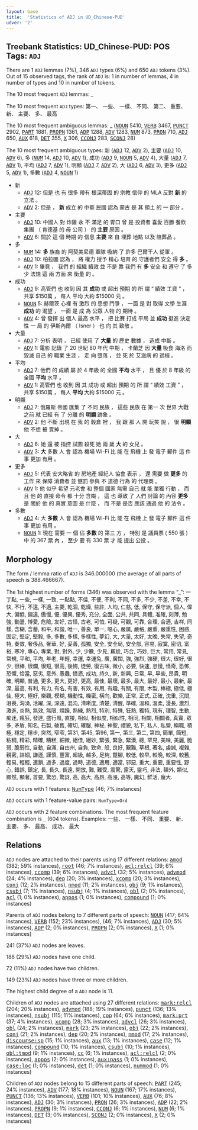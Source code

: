 ```yaml
---
layout: base
title:  'Statistics of ADJ in UD_Chinese-PUD'
udver: '2'
---
```


## Treebank Statistics: UD_Chinese-PUD: POS Tags: `ADJ`

There are 1 `ADJ` lemmas (7%), 346 `ADJ` types (6%) and 650 `ADJ` tokens (3%).
Out of 15 observed tags, the rank of `ADJ` is: 1 in number of lemmas, 4 in number of types and 10 in number of tokens.

The 10 most frequent `ADJ` lemmas: _

The 10 most frequent `ADJ` types:  第一、 一些、 一樣、 不同、 第二、 重要、 新、 主要、 多、 最高

The 10 most frequent ambiguous lemmas: _ (<tt><a href="zh_pud-pos-NOUN.html">NOUN</a></tt> 5410, <tt><a href="zh_pud-pos-VERB.html">VERB</a></tt> 3467, <tt><a href="zh_pud-pos-PUNCT.html">PUNCT</a></tt> 2902, <tt><a href="zh_pud-pos-PART.html">PART</a></tt> 1881, <tt><a href="zh_pud-pos-PROPN.html">PROPN</a></tt> 1361, <tt><a href="zh_pud-pos-ADP.html">ADP</a></tt> 1288, <tt><a href="zh_pud-pos-ADV.html">ADV</a></tt> 1283, <tt><a href="zh_pud-pos-NUM.html">NUM</a></tt> 873, <tt><a href="zh_pud-pos-PRON.html">PRON</a></tt> 710, <tt><a href="zh_pud-pos-ADJ.html">ADJ</a></tt> 650, <tt><a href="zh_pud-pos-AUX.html">AUX</a></tt> 618, <tt><a href="zh_pud-pos-DET.html">DET</a></tt> 355, <tt><a href="zh_pud-pos-X.html">X</a></tt> 306, <tt><a href="zh_pud-pos-CCONJ.html">CCONJ</a></tt> 283, <tt><a href="zh_pud-pos-SCONJ.html">SCONJ</a></tt> 28)

The 10 most frequent ambiguous types:  新 (<tt><a href="zh_pud-pos-ADJ.html">ADJ</a></tt> 12, <tt><a href="zh_pud-pos-ADV.html">ADV</a></tt> 2), 主要 (<tt><a href="zh_pud-pos-ADJ.html">ADJ</a></tt> 10, <tt><a href="zh_pud-pos-ADV.html">ADV</a></tt> 6), 多 (<tt><a href="zh_pud-pos-NUM.html">NUM</a></tt> 14, <tt><a href="zh_pud-pos-ADJ.html">ADJ</a></tt> 10, <tt><a href="zh_pud-pos-ADV.html">ADV</a></tt> 1), 成功 (<tt><a href="zh_pud-pos-ADJ.html">ADJ</a></tt> 9, <tt><a href="zh_pud-pos-NOUN.html">NOUN</a></tt> 5, <tt><a href="zh_pud-pos-ADV.html">ADV</a></tt> 4), 大量 (<tt><a href="zh_pud-pos-ADJ.html">ADJ</a></tt> 7, <tt><a href="zh_pud-pos-ADV.html">ADV</a></tt> 1), 平均 (<tt><a href="zh_pud-pos-ADJ.html">ADJ</a></tt> 7, <tt><a href="zh_pud-pos-ADV.html">ADV</a></tt> 1), 明顯 (<tt><a href="zh_pud-pos-ADJ.html">ADJ</a></tt> 7, <tt><a href="zh_pud-pos-ADV.html">ADV</a></tt> 2), 大 (<tt><a href="zh_pud-pos-ADJ.html">ADJ</a></tt> 6, <tt><a href="zh_pud-pos-ADV.html">ADV</a></tt> 3), 更多 (<tt><a href="zh_pud-pos-ADJ.html">ADJ</a></tt> 5, <tt><a href="zh_pud-pos-ADV.html">ADV</a></tt> 1), 多數 (<tt><a href="zh_pud-pos-ADJ.html">ADJ</a></tt> 4, <tt><a href="zh_pud-pos-NOUN.html">NOUN</a></tt> 1)


* 新
  * <tt><a href="zh_pud-pos-ADJ.html">ADJ</a></tt> 12: 但是 也 有 很多 帶有 根深蒂固 的 宗教 信仰 的 MLA 反對 <b>新</b> 的 立法 。
  * <tt><a href="zh_pud-pos-ADV.html">ADV</a></tt> 2: 但是 ， <b>新</b> 成立 的 中華 民國 認為 蒙古 是 其 領土 的 一 部分 。
* 主要
  * <tt><a href="zh_pud-pos-ADJ.html">ADJ</a></tt> 10: 中國人 對 炸雞 永 不 滿足 的 胃口 曾 是 投資者 喜愛 百勝 餐飲 集團 （ 肯德基 的 母 公司 ） 的 <b>主要</b> 原因 。
  * <tt><a href="zh_pud-pos-ADV.html">ADV</a></tt> 6: 關於 這 個 時期 的 信息 <b>主要</b> 來 自 埋葬 地點 以及 陪葬品 。
* 多
  * <tt><a href="zh_pud-pos-NUM.html">NUM</a></tt> 14: <b>多</b> 族裔 的 阿契美尼德 軍隊 吸納 了 許多 巴爾干人 從軍 。
  * <tt><a href="zh_pud-pos-ADJ.html">ADJ</a></tt> 10: 柏拉圖 認為 ， 將 權力 授予 精心 培育 的 守護者們 安全 得 <b>多</b> 。
  * <tt><a href="zh_pud-pos-ADV.html">ADV</a></tt> 1: 畢竟 ， 我們 的 組織 績效 並 不是 靠 我們 有 <b>多</b> 安全 和 遵守 了 多少 法規 這 兩 方面 來 衡量 的 。
* 成功
  * <tt><a href="zh_pud-pos-ADJ.html">ADJ</a></tt> 9: 高管們 也 收到 因 其 <b>成功</b> 或 超出 預期 的 所 謂 “ 績效 工資 ” ， 共享 $150萬 ， 每人 平均 大約 $15000 元 。
  * <tt><a href="zh_pud-pos-NOUN.html">NOUN</a></tt> 5: 赫爾茨 心裡 有 激烈 的 思想 鬥爭 ， 一面 是 對 取得 文學 生涯 <b>成功</b> 的 渴望 ， 一面 是 成 為 公眾 人物 的 期待 。
  * <tt><a href="zh_pud-pos-ADV.html">ADV</a></tt> 4: 曾 發揮 出 個人 最高 水平 ， 把 比賽 打成 平局 並 <b>成功</b> 挺進 決定性 一 局 的 伊斯內爾 （ Isner ） 也 向 其 致敬 。
* 大量
  * <tt><a href="zh_pud-pos-ADJ.html">ADJ</a></tt> 7: 分析 表明 ， 已經 使用 了 <b>大量</b> 的 歷史 數據 ， 造成 中斷 。
  * <tt><a href="zh_pud-pos-ADV.html">ADV</a></tt> 1: 電影 記錄 了 20 世紀 80 年代 中期 ， 卡蘭芝 因 <b>大量</b> 吸食 海洛 而 毀滅 自己 的 職業 生涯 ， 走 向 墮落 ， 並 死 於 艾滋病 的 過程 。
* 平均
  * <tt><a href="zh_pud-pos-ADJ.html">ADJ</a></tt> 7: 他們 的 成績 屬 於 4 年級 的 全國 <b>平均</b> 水平 ， 且 優 於 8 年級 的 全國 <b>平均</b> 水平 。
  * <tt><a href="zh_pud-pos-ADV.html">ADV</a></tt> 1: 高管們 也 收到 因 其 成功 或 超出 預期 的 所 謂 “ 績效 工資 ” ， 共享 $150萬 ， 每人 <b>平均</b> 大約 $15000 元 。
* 明顯
  * <tt><a href="zh_pud-pos-ADJ.html">ADJ</a></tt> 7: 俄羅斯 帝國 匯集 了 不同 民族 ， 這些 民族 在 第一 次 世界 大戰 之前 就 已經 有 了 分離 的 <b>明顯</b> 跡象 。
  * <tt><a href="zh_pud-pos-ADV.html">ADV</a></tt> 2: 他 不斷 出現 在 我 的 穀倉 裡 ， 我 跟 那 人 開 玩笑 說 ， 很 <b>明顯</b> 他 不想 被 賣掉 。
* 大
  * <tt><a href="zh_pud-pos-ADJ.html">ADJ</a></tt> 6: 她 還 被 指控 試圖 殺死 她 兩 歲 <b>大</b> 的 女兒 。
  * <tt><a href="zh_pud-pos-ADV.html">ADV</a></tt> 3: <b>大</b> 多數 人 會 認為 機場 Wi-Fi 比 能 在 飛機 上 發 電子 郵件 這 件 事 更加 有用 。
* 更多
  * <tt><a href="zh_pud-pos-ADJ.html">ADJ</a></tt> 5: 代表 安大略省 的 房地產 經紀人 協會 表示 ， 還 需要 做 <b>更多</b> 的 工作 來 保障 消費者 並 懲罰 參與 不 道德 行為 的 代理商 。
  * <tt><a href="zh_pud-pos-ADV.html">ADV</a></tt> 1: 他 似乎 希望 元老會 和 整個 國家 無需 自己 就 能 單獨 行動 ， 而且 他 的 直接 命令 都 十分 含糊 ， 這 也 導致 了 人們 討論 的 內容 <b>更多</b> 是 關於 他 的 真實 意圖 是 什麼 ， 而 不是 是否 應該 通過 他 的 法令 。
* 多數
  * <tt><a href="zh_pud-pos-ADJ.html">ADJ</a></tt> 4: 大 <b>多數</b> 人 會 認為 機場 Wi-Fi 比 能 在 飛機 上 發 電子 郵件 這 件 事 更加 有用 。
  * <tt><a href="zh_pud-pos-NOUN.html">NOUN</a></tt> 1: 現在 需要 一 個 佔 <b>多數</b> 的 第三 方 ， 特別 是 議員票 ( 550 張 ) 中 的 367 票 內 ， 至少 要 有 330 票 才 能 提出 公投 。

## Morphology

The form / lemma ratio of `ADJ` is 346.000000 (the average of all parts of speech is 388.466667).

The 1st highest number of forms (346) was observed with the lemma “_”: 一丁點, 一些, 一樣, 一致, 一點點, 不佳, 不便, 不利, 不同, 不多, 不少, 不差, 不幸, 不快, 不行, 不遠, 不適, 主要, 乾涸, 乾燥, 些許, 人均, 仁慈, 低, 保守, 保守派, 個人, 偉大, 偏低, 偏遠, 傲慢, 優, 優異, 優秀, 充分, 全面, 公共, 共同, 具體, 准確, 刻薄, 勉強, 動盪, 博愛, 危險, 友好, 古怪, 古老, 可怕, 可疑, 可觀, 可靠, 合理, 合適, 吉祥, 同樣, 含糊, 含蓄, 和平, 和諧, 唯一, 善良, 單一, 噁心, 嚴厲, 嚴格, 嚴重, 嚴重性, 困惑, 固定, 堅定, 堅毅, 多, 多數, 多樣, 多樣性, 夢幻, 大, 大量, 太好, 太晚, 失常, 失望, 奇特, 奏效, 奢侈品, 奢華, 好, 妥善, 孤獨, 安全, 安全局, 安全部, 容易, 寂寞, 密切, 富裕, 寒冷, 專心, 專業, 對, 對外, 少, 少數, 少見, 尷尬, 巧合, 巧妙, 巨大, 常用, 常見, 常規, 平和, 平均, 年老, 年輕, 幸運, 幸運兔, 廣, 廣闊, 強, 強烈, 強硬, 很大, 很好, 很少, 很棒, 很爛, 很短, 很高, 後悔, 徒勞, 復古味, 微小, 必要, 快速, 怠慢, 怪奇, 恐怖, 恐懼, 恰當, 惡劣, 意外, 愚蠢, 憤懣, 成功, 持久, 新, 新興, 日常, 早, 早些, 昂貴, 明確, 明顯, 普通, 更多, 更大, 更好, 更高, 最佳, 最壞, 最多, 最大, 最好, 最小, 最新, 最深, 最高, 有利, 有力, 有名, 有害, 有效, 有用, 有趣, 有關, 有限, 木製, 棒極, 極低, 極佳, 極大, 極好, 樂觀, 模糊, 機動性, 機密, 橫向, 歡樂, 正常, 正式, 正確, 沈重, 沉悶, 沮喪, 洶湧, 活躍, 深, 深遠, 混沌, 清晰度, 清楚, 清醒, 準確, 溫和, 溫柔, 漫長, 激烈, 激進, 炎熱, 無效, 無限, 煩躁, 熟練, 熱烈, 特別, 特殊, 狂熱, 獨特, 現有, 理智, 生動, 痴迷, 瘋狂, 發達, 盛行風, 直接, 相似, 相似度, 相似性, 相同, 相關, 相關者, 真實, 眾多, 矛盾, 知名, 石製, 破舊, 確切, 確鑿, 神秘, 神聖, 禮貌, 私下, 私人, 私營, 稱職, 積極, 穩定, 穩步, 突然, 窄窄, 第31, 第45, 第96, 第一, 第三, 第二, 第四, 簡單, 簡短, 粘稠, 精彩, 精確, 糟糕, 細微, 絕佳, 絕妙, 緊張, 緊急, 緊湊, 總, 罕見, 美味, 美麗, 脆弱, 脆弱性, 自動, 自滿, 自由州, 自負, 致命, 般, 良好, 艱難, 草根, 著名, 虔誠, 複雜, 親密, 詳細, 謙遜, 謹慎, 豐富, 超級, 越多, 足夠, 蹩腳, 較低, 較早, 較晚, 較深, 較舊, 輕易, 輕輕, 連鎖, 過多, 過度, 過時, 道德, 適用, 適當, 邪惡, 重大, 重要, 重要性, 野心, 錯誤, 鎮定, 長, 長久, 長遠, 開放, 難, 難受, 震驚, 露天, 靈巧, 非法, 額外, 類似, 顯然, 顯著, 首要, 驚恐, 驚訝, 高, 高大, 高昂, 高漲, 高等, 魔幻, 鮮活, 龐大.

`ADJ` occurs with 1 features: <tt><a href="zh_pud-feat-NumType.html">NumType</a></tt> (46; 7% instances)

`ADJ` occurs with 1 feature-value pairs: `NumType=Ord`

`ADJ` occurs with 2 feature combinations.
The most frequent feature combination is `_` (604 tokens).
Examples: 一些、 一樣、 不同、 重要、 新、 主要、 多、 最高、 成功、 最大


## Relations

`ADJ` nodes are attached to their parents using 17 different relations: <tt><a href="zh_pud-dep-amod.html">amod</a></tt> (382; 59% instances), <tt><a href="zh_pud-dep-root.html">root</a></tt> (46; 7% instances), <tt><a href="zh_pud-dep-acl-relcl.html">acl:relcl</a></tt> (39; 6% instances), <tt><a href="zh_pud-dep-ccomp.html">ccomp</a></tt> (39; 6% instances), <tt><a href="zh_pud-dep-advcl.html">advcl</a></tt> (32; 5% instances), <tt><a href="zh_pud-dep-advmod.html">advmod</a></tt> (24; 4% instances), <tt><a href="zh_pud-dep-dep.html">dep</a></tt> (20; 3% instances), <tt><a href="zh_pud-dep-xcomp.html">xcomp</a></tt> (20; 3% instances), <tt><a href="zh_pud-dep-conj.html">conj</a></tt> (12; 2% instances), <tt><a href="zh_pud-dep-nmod.html">nmod</a></tt> (11; 2% instances), <tt><a href="zh_pud-dep-obj.html">obj</a></tt> (9; 1% instances), <tt><a href="zh_pud-dep-csubj.html">csubj</a></tt> (7; 1% instances), <tt><a href="zh_pud-dep-nsubj.html">nsubj</a></tt> (4; 1% instances), <tt><a href="zh_pud-dep-obl.html">obl</a></tt> (2; 0% instances), <tt><a href="zh_pud-dep-acl.html">acl</a></tt> (1; 0% instances), <tt><a href="zh_pud-dep-appos.html">appos</a></tt> (1; 0% instances), <tt><a href="zh_pud-dep-compound.html">compound</a></tt> (1; 0% instances)

Parents of `ADJ` nodes belong to 7 different parts of speech: <tt><a href="zh_pud-pos-NOUN.html">NOUN</a></tt> (417; 64% instances), <tt><a href="zh_pud-pos-VERB.html">VERB</a></tt> (152; 23% instances),  (46; 7% instances), <tt><a href="zh_pud-pos-ADJ.html">ADJ</a></tt> (30; 5% instances), <tt><a href="zh_pud-pos-ADP.html">ADP</a></tt> (2; 0% instances), <tt><a href="zh_pud-pos-PROPN.html">PROPN</a></tt> (2; 0% instances), <tt><a href="zh_pud-pos-X.html">X</a></tt> (1; 0% instances)

241 (37%) `ADJ` nodes are leaves.

188 (29%) `ADJ` nodes have one child.

72 (11%) `ADJ` nodes have two children.

149 (23%) `ADJ` nodes have three or more children.

The highest child degree of a `ADJ` node is 11.

Children of `ADJ` nodes are attached using 27 different relations: <tt><a href="zh_pud-dep-mark-relcl.html">mark:relcl</a></tt> (204; 20% instances), <tt><a href="zh_pud-dep-advmod.html">advmod</a></tt> (188; 19% instances), <tt><a href="zh_pud-dep-punct.html">punct</a></tt> (136; 13% instances), <tt><a href="zh_pud-dep-nsubj.html">nsubj</a></tt> (115; 11% instances), <tt><a href="zh_pud-dep-cop.html">cop</a></tt> (64; 6% instances), <tt><a href="zh_pud-dep-mark-prt.html">mark:prt</a></tt> (37; 4% instances), <tt><a href="zh_pud-dep-xcomp.html">xcomp</a></tt> (28; 3% instances), <tt><a href="zh_pud-dep-advcl.html">advcl</a></tt> (26; 3% instances), <tt><a href="zh_pud-dep-obl.html">obl</a></tt> (24; 2% instances), <tt><a href="zh_pud-dep-mark.html">mark</a></tt> (23; 2% instances), <tt><a href="zh_pud-dep-obj.html">obj</a></tt> (22; 2% instances), <tt><a href="zh_pud-dep-conj.html">conj</a></tt> (21; 2% instances), <tt><a href="zh_pud-dep-dep.html">dep</a></tt> (20; 2% instances), <tt><a href="zh_pud-dep-nmod.html">nmod</a></tt> (17; 2% instances), <tt><a href="zh_pud-dep-discourse-sp.html">discourse:sp</a></tt> (15; 1% instances), <tt><a href="zh_pud-dep-aux.html">aux</a></tt> (13; 1% instances), <tt><a href="zh_pud-dep-case.html">case</a></tt> (12; 1% instances), <tt><a href="zh_pud-dep-compound.html">compound</a></tt> (10; 1% instances), <tt><a href="zh_pud-dep-csubj.html">csubj</a></tt> (10; 1% instances), <tt><a href="zh_pud-dep-obl-tmod.html">obl:tmod</a></tt> (9; 1% instances), <tt><a href="zh_pud-dep-cc.html">cc</a></tt> (6; 1% instances), <tt><a href="zh_pud-dep-acl-relcl.html">acl:relcl</a></tt> (2; 0% instances), <tt><a href="zh_pud-dep-appos.html">appos</a></tt> (2; 0% instances), <tt><a href="zh_pud-dep-aux-pass.html">aux:pass</a></tt> (1; 0% instances), <tt><a href="zh_pud-dep-case-loc.html">case:loc</a></tt> (1; 0% instances), <tt><a href="zh_pud-dep-det.html">det</a></tt> (1; 0% instances), <tt><a href="zh_pud-dep-nummod.html">nummod</a></tt> (1; 0% instances)

Children of `ADJ` nodes belong to 15 different parts of speech: <tt><a href="zh_pud-pos-PART.html">PART</a></tt> (245; 24% instances), <tt><a href="zh_pud-pos-ADV.html">ADV</a></tt> (177; 18% instances), <tt><a href="zh_pud-pos-NOUN.html">NOUN</a></tt> (167; 17% instances), <tt><a href="zh_pud-pos-PUNCT.html">PUNCT</a></tt> (136; 13% instances), <tt><a href="zh_pud-pos-VERB.html">VERB</a></tt> (101; 10% instances), <tt><a href="zh_pud-pos-AUX.html">AUX</a></tt> (76; 8% instances), <tt><a href="zh_pud-pos-ADJ.html">ADJ</a></tt> (30; 3% instances), <tt><a href="zh_pud-pos-PRON.html">PRON</a></tt> (26; 3% instances), <tt><a href="zh_pud-pos-ADP.html">ADP</a></tt> (22; 2% instances), <tt><a href="zh_pud-pos-PROPN.html">PROPN</a></tt> (9; 1% instances), <tt><a href="zh_pud-pos-CCONJ.html">CCONJ</a></tt> (6; 1% instances), <tt><a href="zh_pud-pos-NUM.html">NUM</a></tt> (6; 1% instances), <tt><a href="zh_pud-pos-DET.html">DET</a></tt> (3; 0% instances), <tt><a href="zh_pud-pos-SCONJ.html">SCONJ</a></tt> (2; 0% instances), <tt><a href="zh_pud-pos-X.html">X</a></tt> (2; 0% instances)

